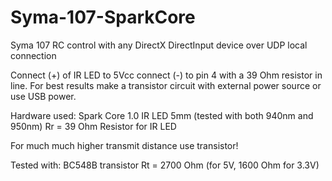 Syma-107-SparkCore
==================

Syma 107 RC control with any DirectX DirectInput device over UDP local connection

Connect (+) of IR LED to 5Vcc
connect (-) to pin 4 with a 39 Ohm resistor in line.  For best results make a transistor circuit with external power source or use USB power.

Hardware used:
Spark Core 1.0
IR LED 5mm (tested with both 940nm and 950nm)
Rr = 39 Ohm Resistor for IR LED

For much much higher transmit distance use transistor!

Tested with:
BC548B transistor
Rt = 2700 Ohm (for 5V, 1600 Ohm for 3.3V)
